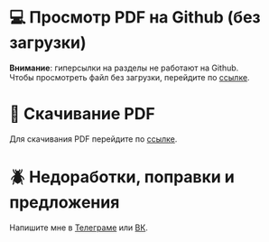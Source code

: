 # 💻 Просмотр PDF на Github (без загрузки)

**Внимание**: гиперсылки на разделы не работают на Github.  
Чтобы просмотреть файл без загрузки, перейдите по [ссылке](https://github.com/danilshvalov/math-exam-2021/blob/main/main.pdf).

# 💾 Скачивание PDF

Для скачивания PDF перейдите по [ссылке](https://github.com/danilshvalov/math-exam-2021/raw/main/main.pdf).

# 🪲 Недоработки, поправки и предложения
Напишите мне в [Телеграме](https://t.me/danilshvalov) или [ВК](https://vk.com/danilshvalov).

